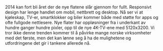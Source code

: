 2014 kan fort bli året der de nye flatene slår gjennom for fullt. Responsivt design har lenge handlet om mobil, nettbrett og desktop. Nå ser vi at kjøleskap, TV-er, smartklokker og biler kommer både med støtte for apps og ofte fullgode nettlesere. Nye flater har oppløsninger fra i underkant av hundre ganger hundre pixler, opp til de nye 4K-TV-ene med 5120x3200. Vi tror ikke denne trenden kommer til å påvirke mange norske virksomheter med det første, men det kan lønne seg å ha de mulighetene og utfordringene det gir i tankene allerede nå.
